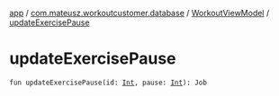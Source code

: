 [app](../../index.md) / [com.mateusz.workoutcustomer.database](../index.md) / [WorkoutViewModel](index.md) / [updateExercisePause](./update-exercise-pause.md)

# updateExercisePause

`fun updateExercisePause(id: `[`Int`](https://kotlinlang.org/api/latest/jvm/stdlib/kotlin/-int/index.html)`, pause: `[`Int`](https://kotlinlang.org/api/latest/jvm/stdlib/kotlin/-int/index.html)`): Job`